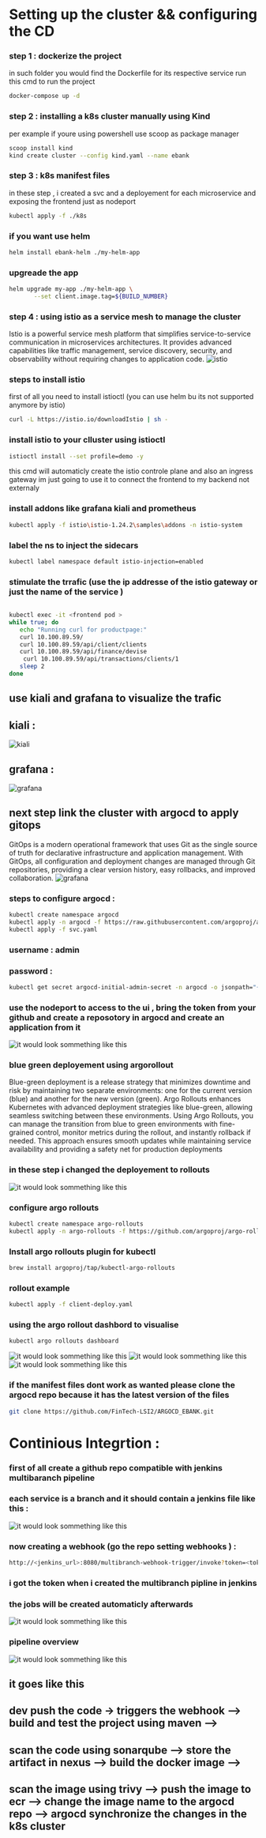 
# Setting up the cluster && configuring the CD 


###  step  1 : dockerize the project

in such folder you would find the Dockerfile for its respective service run this cmd to run the project 

 ```bash
docker-compose up -d
```
### step 2 : installing a k8s cluster manually using Kind  
per example if youre using powershell use scoop as package manager 

 ```bash
scoop install kind 
 kind create cluster --config kind.yaml --name ebank
```

### step 3 :  k8s manifest files 
in these step , i created a svc and a deployement for each microservice 
and exposing the frontend just as nodeport 

 ```bash
kubectl apply -f ./k8s
```

### if you want use helm 
 ```bash
 helm install ebank-helm ./my-helm-app

 
```

### upgreade the app
 ```bash
helm upgrade my-app ./my-helm-app \
        --set client.image.tag=${BUILD_NUMBER}
```

### step 4 :  using istio as a service mesh to manage the cluster 



Istio is a powerful service mesh platform that simplifies service-to-service communication in microservices architectures. It provides advanced capabilities like traffic management, service discovery, security, and observability without requiring changes to application code.
![istio](https://sysdig.com/wp-content/uploads/image4.jpeg)

### steps to install istio
first of all you need to install istioctl (you can use helm bu its not supported anymore by istio)
 ```bash
curl -L https://istio.io/downloadIstio | sh -
```
### install istio to your clluster using istioctl 
 ```bash
istioctl install --set profile=demo -y
```
this cmd will automaticly create the istio controle plane and also an ingress gateway im just going to use it to connect the frontend to my backend not externaly  

### install addons like grafana kiali and prometheus

 ```bash
kubectl apply -f istio\istio-1.24.2\samples\addons -n istio-system
```
### label the ns to inject the sidecars 
 ```bash
kubectl label namespace default istio-injection=enabled
```

### stimulate the trrafic  (use the ip addresse of the istio gateway or just the name of the service )
 ```bash

 kubectl exec -it <frontend pod >
while true; do
    echo "Running curl for productpage:"
    curl 10.100.89.59/
    curl 10.100.89.59/api/client/clients
    curl 10.100.89.59/api/finance/devise
     curl 10.100.89.59/api/transactions/clients/1
    sleep 2
done 
```
## use kiali and grafana to visualize the trafic 
## kiali : 
![kiali](kiali.jpg)
## grafana : 
![grafana](grafana.jpg)

## next step link the  cluster with argocd to apply gitops 
GitOps is a modern operational framework that uses Git as the single source of truth for declarative infrastructure and application management. With GitOps, all configuration and deployment changes are managed through Git repositories, providing a clear version history, easy rollbacks, and improved collaboration.
![grafana](https://redhat-scholars.github.io/argocd-tutorial/argocd-tutorial/_images/argocd-logo.png)

### steps to configure argocd : 
 ```bash
kubectl create namespace argocd
kubectl apply -n argocd -f https://raw.githubusercontent.com/argoproj/argo-cd/stable/manifests/install.yaml
kubectl apply -f svc.yaml 
```
### username : admin
 
### password :
 ```bash
 kubectl get secret argocd-initial-admin-secret -n argocd -o jsonpath="{.data.password}" | % {[System.Text.Encoding]::UTF8.GetString([System.Convert]::FromBase64String($_))}
```

### use the nodeport to access to the ui , bring the token from your github and create a reposotory in argocd and create an application from it 

![it would look sommething like this](argocd.jpg)

### blue green deployement using argorollout
Blue-green deployment is a release strategy that minimizes downtime and risk by maintaining two separate environments: one for the current version (blue) and another for the new version (green). Argo Rollouts enhances Kubernetes with advanced deployment strategies like blue-green, allowing seamless switching between these environments. Using Argo Rollouts, you can manage the transition from blue to green environments with fine-grained control, monitor metrics during the rollout, and instantly rollback if needed. This approach ensures smooth updates while maintaining service availability and providing a safety net for production deployments
### in these step i changed the deployement to rollouts 

![it would look sommething like this]( https://tse4.mm.bing.net/th?id=OIP.rZ_Yfz9XNk8dDqf4s8kDhQHaEG&pid=Api&P=0&h=180)

###  configure argo rollouts 

 ```bash
kubectl create namespace argo-rollouts
kubectl apply -n argo-rollouts -f https://github.com/argoproj/argo-rollouts/releases/latest/download/install.yaml
```

### Install argo rollouts plugin for kubectl

 ```bash
brew install argoproj/tap/kubectl-argo-rollouts
 ```

### rollout example 
```bash
kubectl apply -f client-deploy.yaml
```
### using the argo rollout dashbord to visualise
```bash
kubectl argo rollouts dashboard
```
![it would look sommething like this](rollout1.jpg)
![it would look sommething like this](rollout2.jpg)
![it would look sommething like this](rollout3.jpg)


### if the manifest files dont work as wanted please clone the argocd repo because it has the latest version of the files 
```bash
git clone https://github.com/FinTech-LSI2/ARGOCD_EBANK.git
```

# Continious Integrtion : 
### first of all create a github repo compatible with jenkins multibaranch pipeline 
### each service is a branch and it should contain a jenkins file like this :
![it would look sommething like this](githubrepo.jpg)


### now creating a webhook (go the repo setting webhooks ) :

```bash
http://<jenkins_url>:8080/multibranch-webhook-trigger/invoke?token=<token_name>   
```

### i got the token when i created the multibranch pipline in jenkins 

###  the jobs will be created automaticly afterwards 

![it would look sommething like this](jenkins.jpg)

###  pipeline overview


![it would look sommething like this](pipeline.jpg)

## it goes like this 

## dev push the code -> triggers the webhook --> build and test the project using maven -->
## scan the code using sonarqube --> store the artifact in nexus --> build the docker image -->
## scan the image using trivy --> push the image to ecr --> change the image name to the argocd repo --> argocd synchronize the changes in the k8s cluster 



